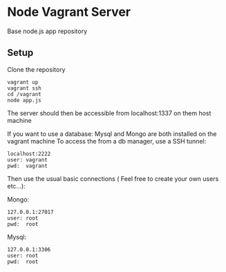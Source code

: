 # Node Vagrant Server
Base node.js app repository

## Setup

Clone the repository

```
vagrant up
vagrant ssh
cd /vagrant
node app.js
```

The server should then be accessible from localhost:1337 on them host machine

If you want to use a database:
Mysql and Mongo are both installed on the vagrant machine
To access the from a db manager, use a SSH tunnel:
```
localhost:2222
user: vagrant
pwd:  vagrant
```
Then use the usual basic connections ( Feel free to create your own users etc...):

Mongo:
```
127.0.0.1:27017
user: root
pwd:  root
```

Mysql:
```
127.0.0.1:3306
user: root
pwd:  root
```

